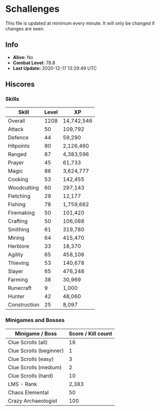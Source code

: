 # Schallenges

This file is updated at minimum every minute. It will only be changed if changes are seen.

## Info

 - **Alive:** No
 - **Combat Level:** 78.8
 - **Last Update:** 2020-12-17 13:29:49 UTC

## Hiscores

### Skills

| Skill | Level | XP |
|--|--|--|
| Overall | 1208 | 14,742,546 |
| Attack | 50 | 109,792 |
| Defence | 44 | 59,290 |
| Hitpoints | 80 | 2,126,460 |
| Ranged | 87 | 4,383,596 |
| Prayer | 45 | 61,733 |
| Magic | 86 | 3,624,777 |
| Cooking | 53 | 142,455 |
| Woodcutting | 60 | 297,143 |
| Fletching | 29 | 12,177 |
| Fishing | 78 | 1,759,662 |
| Firemaking | 50 | 101,420 |
| Crafting | 50 | 106,088 |
| Smithing | 61 | 319,780 |
| Mining | 64 | 415,470 |
| Herblore | 33 | 18,370 |
| Agility | 65 | 458,106 |
| Thieving | 53 | 140,678 |
| Slayer | 65 | 476,248 |
| Farming | 38 | 30,969 |
| Runecraft | 9 | 1,000 |
| Hunter | 42 | 48,060 |
| Construction | 25 | 8,097 |

### Minigames and Bosses

| Minigame / Boss | Score / Kill count |
|--|--|
| Clue Scrolls (all) | 16 |
| Clue Scrolls (beginner) | 1 |
| Clue Scrolls (easy) | 3 |
| Clue Scrolls (medium) | 2 |
| Clue Scrolls (hard) | 10 |
| LMS - Rank | 2,383 |
| Chaos Elemental | 50 |
| Crazy Archaeologist | 100 |
